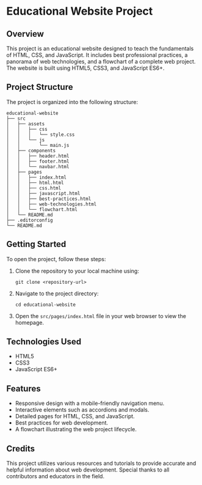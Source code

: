 # Educational Website Project

## Overview
This project is an educational website designed to teach the fundamentals of HTML, CSS, and JavaScript. It includes best professional practices, a panorama of web technologies, and a flowchart of a complete web project. The website is built using HTML5, CSS3, and JavaScript ES6+.

## Project Structure
The project is organized into the following structure:

```
educational-website
├── src
│   ├── assets
│   │   ├── css
│   │   │   └── style.css
│   │   └── js
│   │       └── main.js
│   ├── components
│   │   ├── header.html
│   │   ├── footer.html
│   │   └── navbar.html
│   ├── pages
│   │   ├── index.html
│   │   ├── html.html
│   │   ├── css.html
│   │   ├── javascript.html
│   │   ├── best-practices.html
│   │   ├── web-technologies.html
│   │   └── flowchart.html
│   └── README.md
├── .editorconfig
└── README.md
```

## Getting Started
To open the project, follow these steps:

1. Clone the repository to your local machine using:
   ```
   git clone <repository-url>
   ```
2. Navigate to the project directory:
   ```
   cd educational-website
   ```
3. Open the `src/pages/index.html` file in your web browser to view the homepage.

## Technologies Used
- HTML5
- CSS3
- JavaScript ES6+

## Features
- Responsive design with a mobile-friendly navigation menu.
- Interactive elements such as accordions and modals.
- Detailed pages for HTML, CSS, and JavaScript.
- Best practices for web development.
- A flowchart illustrating the web project lifecycle.

## Credits
This project utilizes various resources and tutorials to provide accurate and helpful information about web development. Special thanks to all contributors and educators in the field.
